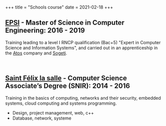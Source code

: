 +++
title = "Schools course"
date = 2021-02-18
+++

## **[EPSI](http://www.epsi.fr/) - Master of Science in Computer Engineering**: 2016 - 2019
Training leading to a level I RNCP qualification (Bac+5) "Expert in Computer Science and Information Systems", and carried out in an apprenticeship in the [Atos](https://www.atos.net/) company and [Sogeti](https://www.fr.sogeti.com/).

&nbsp;

## **[Saint Félix la salle](https://stfelixlasalle.fr/formation/bts-systemes-numeriques) - Computer Science Associate’s Degree (SNIR)**: 2014 - 2016
Training in the basics of computing, networks and their security, embedded systems, cloud computing and systems programming.
- Design, project management, web, c++
- Database, network, systeme
